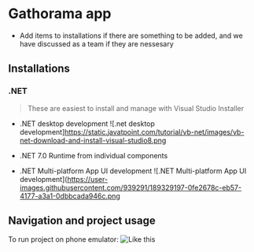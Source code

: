 # Gathorama app
- Add items to installations if there are something to be added, and we have discussed as a team if they are nessesary

## Installations

### .NET
> These are easiest to install and manage with Visual Studio Installer

* .NET desktop development ![.net desktop development]https://static.javatpoint.com/tutorial/vb-net/images/vb-net-download-and-install-visual-studio8.png

* .NET 7.0 Runtime from individual components
 
* .NET Multi-platform App UI development ![.NET Multi-platform App UI development](https://user-images.githubusercontent.com/939291/189329197-0fe2678c-eb57-4177-a3a1-0dbbcada946c.png

## Navigation and project usage

To run project on phone emulator: ![Like this](https://imgur.com/5ZbF4zE)